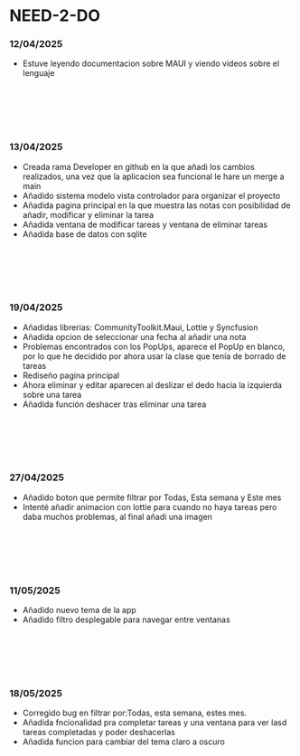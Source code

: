# NEED-2-DO

### 12/04/2025

- Estuve leyendo documentacion sobre MAUI y viendo videos sobre el lenguaje

&nbsp;
--- 
&nbsp;

### 13/04/2025

- Creada rama Developer en github en la que añadi los cambios realizados, una vez que la aplicacion sea funcional le hare un merge a main
- Añadido sistema modelo vista controlador para organizar el proyecto
- Añadida pagina principal en la que muestra las notas con posibilidad de añadir, modificar y eliminar la tarea
- Añadida ventana de modificar tareas y ventana de eliminar tareas
- Añadida base de datos con sqlite

&nbsp;
--- 
&nbsp;

### 19/04/2025

- Añadidas librerias: CommunityToolkit.Maui, Lottie y Syncfusion
- Añadida opcion de seleccionar una fecha al añadir una nota
- Problemas encontrados con los PopUps, aparece el PopUp en blanco, por lo que he decidido por ahora usar la clase que tenía de borrado de tareas
- Rediseño pagina principal
- Ahora eliminar y editar aparecen al deslizar el dedo hacia la izquierda sobre una tarea
- Añadida función deshacer tras eliminar una tarea
  
&nbsp;
--- 
&nbsp;

### 27/04/2025
- Añadido boton que permite filtrar por Todas, Esta semana y Este mes
- Intenté añadir animacion con lottie para cuando no haya tareas pero daba muchos problemas, al final añadi una imagen

&nbsp;
--- 
&nbsp;

### 11/05/2025
- Añadido nuevo tema de la app
- Añadido filtro desplegable para navegar entre ventanas

&nbsp;
--- 
&nbsp;

### 18/05/2025
- Corregido bug en filtrar por:Todas, esta semana, estes mes.
- Añadida fncionalidad pra completar tareas y una ventana para ver lasd tareas completadas y poder deshacerlas
- Añadida funcion para cambiar del tema claro a oscuro
